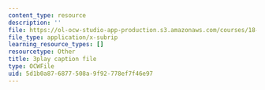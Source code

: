```yaml
---
content_type: resource
description: ''
file: https://ol-ocw-studio-app-production.s3.amazonaws.com/courses/18-06sc-linear-algebra-fall-2011/5d1b0a876877508a9f92778ef7f46e97_MMWqGD4Urso.vtt
file_type: application/x-subrip
learning_resource_types: []
resourcetype: Other
title: 3play caption file
type: OCWFile
uid: 5d1b0a87-6877-508a-9f92-778ef7f46e97
---
```

